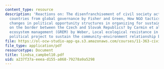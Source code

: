 ```yaml
---
content_type: resource
description: 'Reactions on: The disenfranchisement of civil society actors and developing
  countries from global governance by Fisher and Green, How NGO tactics respond to
  changes in political opportunity structures in organizing for sustainable development
  on the border between the Czech and Slovak Republics? by Carmin et al, Grass-roots
  ecosystem management (GREM) by Weber, Local ecological resistance in Turkey as a
  political project to sustain the community-environment relationship by Coban.'
file: https://ol-ocw-studio-app-qa.s3.amazonaws.com/courses/11-363-civil-society-and-the-environment-spring-2005/a237f37aeeead155a86879278a9a5298_lindsa_campbel10.pdf
file_type: application/pdf
resourcetype: Document
title: lindsa_campbel10.pdf
uid: a237f37a-eeea-d155-a868-79278a9a5298
---
```


